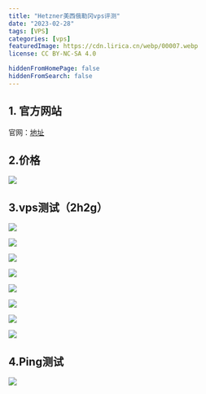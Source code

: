 ```yaml
---
title: "Hetzner美西俄勒冈vps评测"
date: "2023-02-28"
tags: [VPS]
categories: [vps]
featuredImage: https://cdn.lirica.cn/webp/00007.webp
license: CC BY-NC-SA 4.0

hiddenFromHomePage: false
hiddenFromSearch: false
---
```


## 1\. 官方网站

官网：[地址](https://www.aliyun.com/product/swas?spm=5176.19720258.J_3207526240.34.206376f4pSGfBE)

## 2.价格

![](https://cdn.lirica.cn/wordpress/2023/02/image-4.png)

## 3.vps测试（2h2g）

![](https://cdn.lirica.cn/wordpress/2023/02/image-5.png)

![](https://cdn.lirica.cn/wordpress/2023/02/image-6.png)

![](https://cdn.lirica.cn/wordpress/2023/02/image-7.png)

![](https://cdn.lirica.cn/wordpress/2023/02/image-8.png)

![](https://cdn.lirica.cn/wordpress/2023/02/image-9.png)

![](https://cdn.lirica.cn/wordpress/2023/02/image-10.png)

![](https://cdn.lirica.cn/wordpress/2023/02/image-11.png)

![](https://cdn.lirica.cn/wordpress/2023/02/image-12.png)

## 4.Ping测试

![](https://cdn.lirica.cn/wordpress/2023/02/image-13.png)
